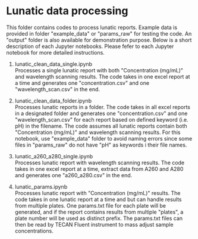 # Lunatic data processing
This folder contains codes to process lunatic reports. Example data is provided in folder "example_data" or "params_raw" for testing the code. An "output" folder is also available for demonstration purpose. Below is a short description of each Jupyter notebooks. Please fefer to each Jupyter notebook for more detailed instructions. 

1. lunatic_clean_data_single.ipynb <br>
Processes a single lunatic report with both "Concentration (mg/mL)" and wavelength scanning results. The code takes in one excel report at a time and generates one "concentration.csv" and one "wavelength_scan.csv" in the end. 

2. lunatic_clean_data_folder.ipynb <br>
Processes lunatic reports in a folder. The code takes in all excel reports in a designated folder and generates one "concentration.csv" and one "wavelength_scan.csv" for each report based on defined keyword (i.e. pH) in the filename. The code assumes all lunatic reports contain both "Concentration (mg/mL)" and wavelength scanning results. For this notebook, use "example_data" folder to avoid naming errors since some files in "params_raw" do not have "pH" as keywords i their file names. 

3. lunatic_a260_a280_single.ipynb <br>
Processes lunatic report with wavelength scanning results. The code takes in one excel report at a time, extract data from A260 and A280 and generates one "a260_a280.csv" in the end. 

4. lunatic_params.ipynb <br>
Processes lunatic report with "Concentration (mg/mL)" results. The code takes in one lunatic report at a time and but can handle results from multiple plates. One params.txt file for each plate will be generated, and if the report contains results from multiple "plates", a plate number will be used as distinct prefix. The  params.txt files can then be read by TECAN Fluent instrument to mass adjust sample concentrations. 
